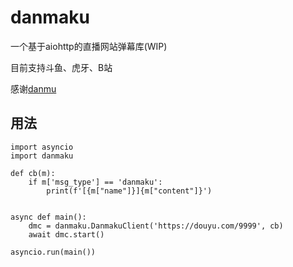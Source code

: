 # danmaku
一个基于aiohttp的直播网站弹幕库(WIP)

目前支持斗鱼、虎牙、B站

感谢[danmu](https://github.com/littlecodersh/danmu)

## 用法

```
import asyncio
import danmaku

def cb(m):
    if m['msg_type'] == 'danmaku':
        print(f'[{m["name"]}]{m["content"]}')


async def main():
    dmc = danmaku.DanmakuClient('https://douyu.com/9999', cb)
    await dmc.start()

asyncio.run(main())
```
